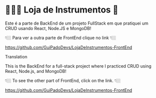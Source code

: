# 👨🏻‍💻 Loja de Instrumentos 🥁

Este é a parte de BackEnd de um projeto FullStack em que pratiquei um CRUD usando React, Node.JS e MongoDB!

👇🏼 Para ver a outra parte de FrontEnd clique no link 👇🏼

https://github.com/GuiPadoDevs/LojaDeInstrumentos-FrontEnd

Translation 

This is the BackEnd for a full-stack project where I practiced CRUD using React, Node.js, and MongoDB!

👇🏼 To see the other part of FrontEnd, click on the link. 👇🏼

https://github.com/GuiPadoDevs/LojaDeInstrumentos-FrontEnd
